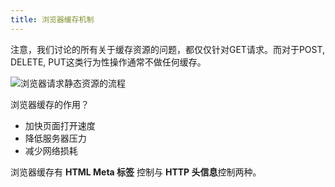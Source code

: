 ```yaml
---
title: 浏览器缓存机制
---
```


注意，我们讨论的所有关于缓存资源的问题，都仅仅针对GET请求。而对于POST, DELETE, PUT这类行为性操作通常不做任何缓存。

![浏览器请求静态资源的流程](https://user-gold-cdn.xitu.io/2017/9/25/c91480c8103aaa39fe7d000cc8f3aa59?imageView2/0/w/1280/h/960/format/webp/ignore-error/1)


浏览器缓存的作用？
 * 加快页面打开速度
 * 降低服务器压力
 * 减少网络损耗


浏览器缓存有 **HTML Meta 标签** 控制与 **HTTP 头信息**控制两种。